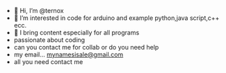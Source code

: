 - 👋 Hi, I’m @ternox
- 👀 I’m interested in code for arduino and example python,java script,c++ ecc. 
- 🌱 I bring content especially for all programs
- passionate about coding
- can you contact me for collab or do you need help
- my email... mynamesisale@gmail.com
- all you need contact me 
